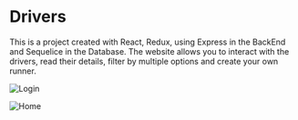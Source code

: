 # Drivers
This is a project created with React, Redux, using Express in the BackEnd and Sequelice in the Database.
The website allows you to interact with the drivers, read their details, filter by multiple options and create your own runner.

![Login](https://raw.githubusercontent.com/fertassara/pi-drivers-tassara/master/PRESENTACION%20RICK%20AND%20MORTY_P%C3%A1gina_1.jpg)

![Home](https://raw.githubusercontent.com/fertassara/pi-drivers-tassara/master/PRESENTACION%20RICK%20AND%20MORTY_P%C3%A1gina_2.jpg)
